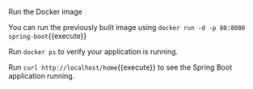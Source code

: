 Run the Docker image

You can run the previously built image using `docker run -d -p 80:8080 spring-boot`{{execute}}

Run `docker ps` to verify your application is running.

Run `curl http://localhost/home`{{execute}} to see the Spring Boot application running.
